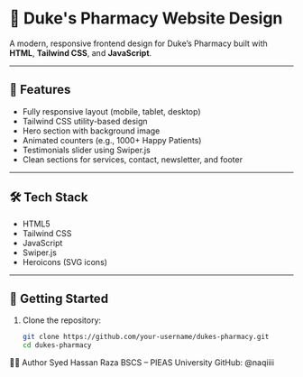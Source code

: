 # 💊 Duke's Pharmacy Website Design

A modern, responsive frontend design for Duke’s Pharmacy built with **HTML**, **Tailwind CSS**, and **JavaScript**.

---

## 🌟 Features

- Fully responsive layout (mobile, tablet, desktop)
- Tailwind CSS utility-based design
- Hero section with background image
- Animated counters (e.g., 1000+ Happy Patients)
- Testimonials slider using Swiper.js
- Clean sections for services, contact, newsletter, and footer

---

## 🛠️ Tech Stack

- HTML5  
- Tailwind CSS  
- JavaScript  
- Swiper.js  
- Heroicons (SVG icons)

---

## 🚀 Getting Started

1. Clone the repository:
   ```bash
   git clone https://github.com/your-username/dukes-pharmacy.git
   cd dukes-pharmacy
👨‍💻 Author
Syed Hassan Raza
BSCS – PIEAS University
GitHub: @naqiiii
